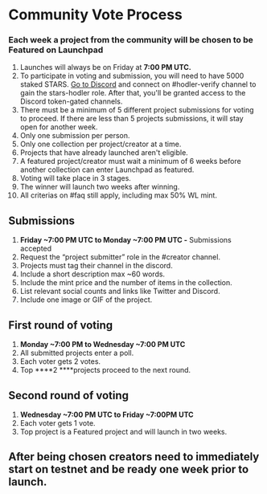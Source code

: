 # Community Vote Process

### Each week a project from the community will be chosen to be Featured on Launchpad

1. Launches will always be on Friday at **7:00 PM UTC.**
2. To participate in voting and submission, you will need to have 5000 staked STARS. [Go to Discord](https://discord.gg/stargaze) and connect on #hodler-verify channel to gain the stars-hodler role. After that, you'll be granted access to the Discord token-gated channels.
3. There must be a minimum of 5 different project submissions for voting to proceed. If there are less than 5 projects submissions, it will stay open for another week.
4. Only one submission per person.
5. Only one collection per project/creator at a time.
6. Projects that have already launched aren't eligible.
7. A featured project/creator must wait a minimum of 6 weeks before another collection can enter Launchpad as featured.
8. Voting will take place in 3 stages.
9. The winner will launch two weeks after winning.
10. All criterias on #faq still apply, including max 50% WL mint.

## Submissions

1. **Friday \~7:00 PM UTC to Monday \~7:00 PM UTC -** Submissions accepted
2. Request the “project submitter” role in the #creator channel.
3. Projects must tag their channel in the discord.
4. Include a short description max \~60 words.
5. Include the mint price and the number of items in the collection.
6. List relevant social counts and links like Twitter and Discord.
7. Include one image or GIF of the project.

## First round of voting

1. **Monday \~7:00 PM to Wednesday \~7:00 PM UTC**
2. All submitted projects enter a poll.
3. Each voter gets 2 votes.
4. Top \*\*\*\*2 \*\*\*\*projects proceed to the next round.

## Second round of voting

1. **Wednesday \~7:00 PM UTC to Friday \~7:00PM UTC**
2. Each voter gets 1 vote.
3. Top project is a Featured project and will launch in two weeks.

## After being chosen creators need to immediately start on testnet and be ready one week prior to launch.
